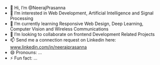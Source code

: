 - 👋 Hi, I’m @NeerajPrasanna
- 👀 I’m interested in Web Development, Artificial Intelligence and Signal Processing
- 🌱 I’m currently learning Responsive Web Design, Deep Learning, Computer Vision and Wireless Communications
- 💞️ I’m looking to collaborate on frontend Development Related Projects
- 📫 Send me a connection request on Linkedin here: www.linkedin.com/in/neerajprasanna
- 😄 Pronouns: ...
- ⚡ Fun fact: ...

<!---
NeerajPrasanna/NeerajPrasanna is a ✨ special ✨ repository because its `README.md` (this file) appears on your GitHub profile.
You can click the Preview link to take a look at your changes.
--->
